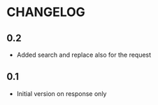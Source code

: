 # CHANGELOG

## 0.2

* Added search and replace also for the request

## 0.1

* Initial version on response only
